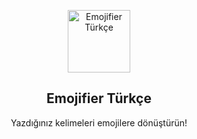 <p align="center">
 <img width="100px" src="https://res.cloudinary.com/happyclown/image/upload/v1625764713/1610993314402-removebg-preview_da3lcz.png" align="center" alt="Emojifier Türkçe" />
 <h2 align="center">Emojifier Türkçe</h2>
 <p align="center">Yazdığınız kelimeleri emojilere dönüştürün!</p>
